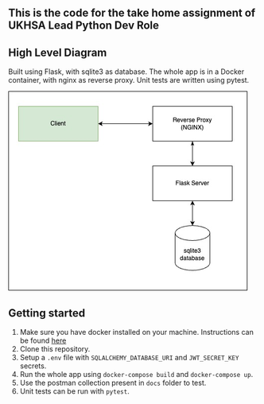 ## This is the code for the take home assignment of UKHSA Lead Python Dev Role


## High Level Diagram
Built using Flask, with sqlite3 as database. The whole app is in a Docker container, with nginx as reverse proxy. Unit tests are written using pytest.

![Architecture Diagram](./docs/Arch.jpg)

## Getting started

1. Make sure you have docker installed on your machine. Instructions can be found [here](https://docs.docker.com/get-docker/)
2. Clone this repository.
3. Setup a `.env` file with `SQLALCHEMY_DATABASE_URI` and `JWT_SECRET_KEY` secrets.
4. Run the whole app using `docker-compose build` and `docker-compose up`.
5. Use the postman collection present in `docs` folder to test.
6. Unit tests can be run with `pytest`.
